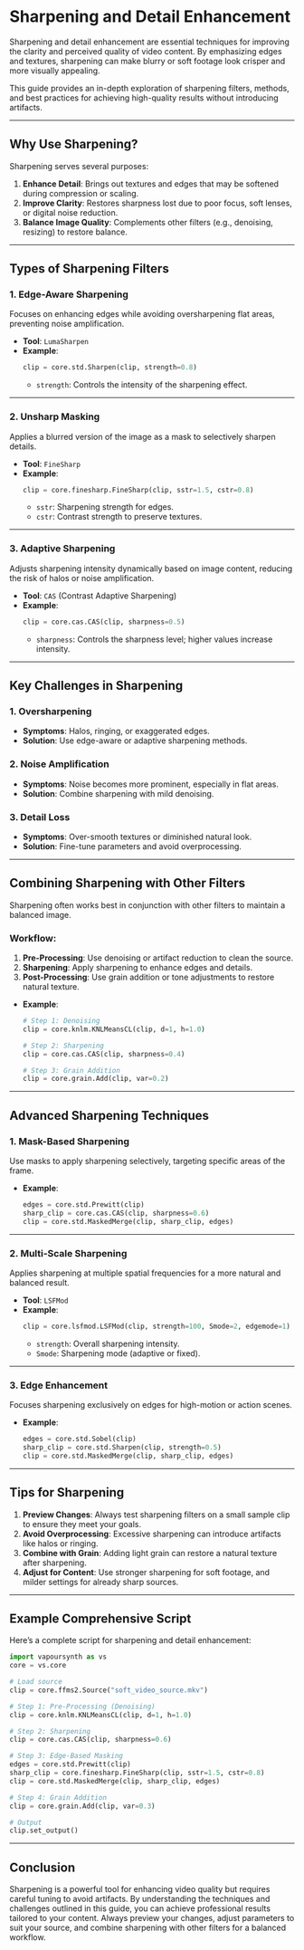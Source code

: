 
# Sharpening and Detail Enhancement

Sharpening and detail enhancement are essential techniques for improving the clarity and perceived quality of video content. By emphasizing edges and textures, sharpening can make blurry or soft footage look crisper and more visually appealing.

This guide provides an in-depth exploration of sharpening filters, methods, and best practices for achieving high-quality results without introducing artifacts.

---

## Why Use Sharpening?

Sharpening serves several purposes:
1. **Enhance Detail**: Brings out textures and edges that may be softened during compression or scaling.
2. **Improve Clarity**: Restores sharpness lost due to poor focus, soft lenses, or digital noise reduction.
3. **Balance Image Quality**: Complements other filters (e.g., denoising, resizing) to restore balance.

---

## Types of Sharpening Filters

### 1. **Edge-Aware Sharpening**
Focuses on enhancing edges while avoiding oversharpening flat areas, preventing noise amplification.

- **Tool**: `LumaSharpen`
- **Example**:
  ```python
  clip = core.std.Sharpen(clip, strength=0.8)
  ```
  - `strength`: Controls the intensity of the sharpening effect.

---

### 2. **Unsharp Masking**
Applies a blurred version of the image as a mask to selectively sharpen details.

- **Tool**: `FineSharp`
- **Example**:
  ```python
  clip = core.finesharp.FineSharp(clip, sstr=1.5, cstr=0.8)
  ```
  - `sstr`: Sharpening strength for edges.
  - `cstr`: Contrast strength to preserve textures.

---

### 3. **Adaptive Sharpening**
Adjusts sharpening intensity dynamically based on image content, reducing the risk of halos or noise amplification.

- **Tool**: `CAS` (Contrast Adaptive Sharpening)
- **Example**:
  ```python
  clip = core.cas.CAS(clip, sharpness=0.5)
  ```
  - `sharpness`: Controls the sharpness level; higher values increase intensity.

---

## Key Challenges in Sharpening

### 1. **Oversharpening**
- **Symptoms**: Halos, ringing, or exaggerated edges.
- **Solution**: Use edge-aware or adaptive sharpening methods.

### 2. **Noise Amplification**
- **Symptoms**: Noise becomes more prominent, especially in flat areas.
- **Solution**: Combine sharpening with mild denoising.

### 3. **Detail Loss**
- **Symptoms**: Over-smooth textures or diminished natural look.
- **Solution**: Fine-tune parameters and avoid overprocessing.

---

## Combining Sharpening with Other Filters

Sharpening often works best in conjunction with other filters to maintain a balanced image.

### Workflow:
1. **Pre-Processing**: Use denoising or artifact reduction to clean the source.
2. **Sharpening**: Apply sharpening to enhance edges and details.
3. **Post-Processing**: Use grain addition or tone adjustments to restore natural texture.

- **Example**:
  ```python
  # Step 1: Denoising
  clip = core.knlm.KNLMeansCL(clip, d=1, h=1.0)

  # Step 2: Sharpening
  clip = core.cas.CAS(clip, sharpness=0.4)

  # Step 3: Grain Addition
  clip = core.grain.Add(clip, var=0.2)
  ```

---

## Advanced Sharpening Techniques

### 1. **Mask-Based Sharpening**

Use masks to apply sharpening selectively, targeting specific areas of the frame.

- **Example**:
  ```python
  edges = core.std.Prewitt(clip)
  sharp_clip = core.cas.CAS(clip, sharpness=0.6)
  clip = core.std.MaskedMerge(clip, sharp_clip, edges)
  ```

---

### 2. **Multi-Scale Sharpening**

Applies sharpening at multiple spatial frequencies for a more natural and balanced result.

- **Tool**: `LSFMod`
- **Example**:
  ```python
  clip = core.lsfmod.LSFMod(clip, strength=100, Smode=2, edgemode=1)
  ```
  - `strength`: Overall sharpening intensity.
  - `Smode`: Sharpening mode (adaptive or fixed).

---

### 3. **Edge Enhancement**

Focuses sharpening exclusively on edges for high-motion or action scenes.

- **Example**:
  ```python
  edges = core.std.Sobel(clip)
  sharp_clip = core.std.Sharpen(clip, strength=0.5)
  clip = core.std.MaskedMerge(clip, sharp_clip, edges)
  ```

---

## Tips for Sharpening

1. **Preview Changes**: Always test sharpening filters on a small sample clip to ensure they meet your goals.
2. **Avoid Overprocessing**: Excessive sharpening can introduce artifacts like halos or ringing.
3. **Combine with Grain**: Adding light grain can restore a natural texture after sharpening.
4. **Adjust for Content**: Use stronger sharpening for soft footage, and milder settings for already sharp sources.

---

## Example Comprehensive Script

Here’s a complete script for sharpening and detail enhancement:
```python
import vapoursynth as vs
core = vs.core

# Load source
clip = core.ffms2.Source("soft_video_source.mkv")

# Step 1: Pre-Processing (Denoising)
clip = core.knlm.KNLMeansCL(clip, d=1, h=1.0)

# Step 2: Sharpening
clip = core.cas.CAS(clip, sharpness=0.6)

# Step 3: Edge-Based Masking
edges = core.std.Prewitt(clip)
sharp_clip = core.finesharp.FineSharp(clip, sstr=1.5, cstr=0.8)
clip = core.std.MaskedMerge(clip, sharp_clip, edges)

# Step 4: Grain Addition
clip = core.grain.Add(clip, var=0.3)

# Output
clip.set_output()
```

---

## Conclusion

Sharpening is a powerful tool for enhancing video quality but requires careful tuning to avoid artifacts. By understanding the techniques and challenges outlined in this guide, you can achieve professional results tailored to your content. Always preview your changes, adjust parameters to suit your source, and combine sharpening with other filters for a balanced workflow.
